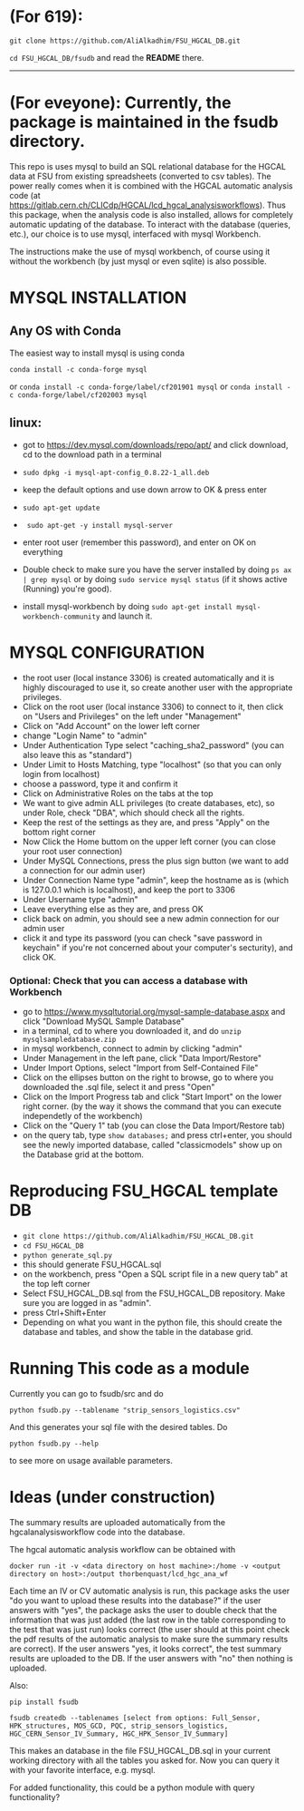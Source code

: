 # (For 619): 
`git clone https://github.com/AliAlkadhim/FSU_HGCAL_DB.git`

`cd FSU_HGCAL_DB/fsudb` and read the **README** there.



------------

# (For eveyone): Currently, the package is maintained in the fsudb directory.


This repo is uses mysql to build an SQL relational database for the HGCAL data at FSU from existing spreadsheets (converted to csv tables). The power really comes when it is combined with the HGCAL automatic analysis code (at https://gitlab.cern.ch/CLICdp/HGCAL/lcd_hgcal_analysisworkflows). Thus this package, when the analysis code is also installed, allows for completely automatic updating of the database. To interact with the database (queries, etc.), our choice is to use mysql, interfaced with mysql Workbench.

The instructions make the use of mysql workbench, of course using it without the workbench (by just mysql or even sqlite) is also possible.


# MYSQL INSTALLATION
## Any OS with Conda
The easiest way to install mysql is using conda

`conda install -c conda-forge mysql` 

or `conda install -c conda-forge/label/cf201901 mysql` or `conda install -c conda-forge/label/cf202003 mysql`

## linux: 
* got to https://dev.mysql.com/downloads/repo/apt/ and click download, cd to the download path in a terminal

* `sudo dpkg -i mysql-apt-config_0.8.22-1_all.deb`

* keep the default options and use down arrow to OK & press enter

* `sudo apt-get update`
* ` sudo apt-get -y install mysql-server` 
* enter root user (remember this password), and enter on OK on everything

* Double check to make sure you have the server installed by doing `ps ax | grep mysql` or by doing `sudo service mysql status` (if it shows active (Running) you're good).
* install mysql-workbench by doing `sudo apt-get install mysql-workbench-community` and launch it. 
# MYSQL CONFIGURATION
* the root user (local instance 3306) is created automatically and it is highly discouraged to use it, so create another user with the appropriate privileges.
* Click on the root user (local instance 3306) to connect to it, then click on "Users and Privileges" on the left under "Management"
* Click on "Add Account" on the lower left corner
* change "Login Name" to "admin"
* Under Authentication Type select "caching_sha2_password" (you can also leave this as "standard") 
* Under Limit to Hosts Matching, type "localhost" (so that you can only login from localhost)
* choose a password, type it and confirm it
* Click on Administrative Roles on the tabs at the top
* We want to give admin ALL privileges (to create databases, etc), so under Role, check "DBA", which should check all the rights.
* Keep the rest of the settings as they are, and press "Apply" on the bottom right corner
* Now Click the Home buttom on the upper left corner (you can close your root user connection)
* Under MySQL Connections, press the plus sign button (we want to add a connection for our admin user)
* Under Connection Name type "admin", keep the hostname as is (which is 127.0.0.1 which is localhost), and keep the port to 3306
* Under Username type "admin"
* Leave everything else as they are, and press OK
* click back on admin, you should see a new admin connection for our admin user
* click it and type its password (you can check "save password in keychain" if you're not concerned about your computer's secturity), and click OK. 
### Optional: Check that you can access a database with Workbench

* go to https://www.mysqltutorial.org/mysql-sample-database.aspx and click "Download MySQL Sample Database" 
* in a terminal, cd to where you downloaded it, and do `unzip mysqlsampledatabase.zip`
* in mysql workbench, connect to admin by clicking "admin"
* Under Management in the left pane, click "Data Import/Restore"
* Under Import Options, select "Import from Self-Contained File"
* Click on the ellipses button on the right to browse, go to where you downloaded the .sql file, select it and press "Open"
* Click on the Import Progress tab and click "Start Import" on the lower right corner. (by the way it shows the command that you can execute independetly of the workbench)
* Click on the "Query 1" tab (you can close the Data Import/Restore tab)
* on the query tab, type `show databases;` and press ctrl+enter, you should see the newly imported database, called "classicmodels" show up on the Database grid at the bottom. 
# Reproducing FSU_HGCAL template DB
* `git clone https://github.com/AliAlkadhim/FSU_HGCAL_DB.git`
* `cd FSU_HGCAL_DB`
* `python generate_sql.py`
* this should generate FSU_HGCAL.sql
* on the workbench, press "Open a SQL script file in a new query tab" at the top left corner
* Select FSU_HGCAL_DB.sql from the FSU_HGCAL_DB repository. Make sure you are logged in as "admin".
* press Ctrl+Shift+Enter
* Depending on what you want in the python file, this should create the database and tables, and show the table in the database grid.

# Running This code as a module 
Currently you can go to fsudb/src and do

`python fsudb.py --tablename "strip_sensors_logistics.csv" `

And this generates your sql file with the desired tables. Do

`python fsudb.py --help`

to see more on usage available parameters.

# Ideas (under construction)

The summary results are uploaded automatically from the hgcalanalysisworkflow code into the database.

The hgcal automatic analysis workflow can be obtained with

`docker run -it -v <data directory on host machine>:/home -v <output directory on host>:/output thorbenquast/lcd_hgc_ana_wf`


Each time an IV or CV automatic analysis is run, this package asks the user "do you want to upload these results into the database?" if the user answers with "yes", the package asks the user to double check that the information that was just added (the last row in the table corresponding to the test that was just run) looks correct (the user should at this point check the pdf results of the automatic analysis to make sure the summary results are correct). If the user answers "yes, it looks correct", the test summary results are uploaded to the DB. If the user answers with "no" then nothing is uploaded.

Also:

`pip install fsudb`

`fsudb createdb --tablenames [select from options: Full_Sensor, HPK_structures, MOS_GCD, PQC, strip_sensors_logistics, HGC_CERN_Sensor_IV_Summary, HGC_HPK_Sensor_IV_Summary]`

This makes an database in the file FSU_HGCAL_DB.sql in your current working directory with all the tables you asked for. Now you can query it with your favorite interface, e.g. mysql.

For added functionality, this could be a python module with query functionality? 
